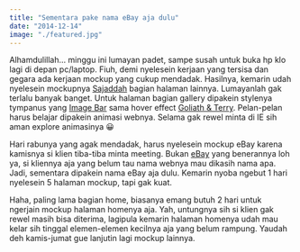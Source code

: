 ```yaml
---
title: "Sementara pake nama eBay aja dulu"
date: "2014-12-14"
image: "./featured.jpg"
---
```


Alhamdulillah… minggu ini lumayan padet, sampe susah untuk buka hp klo lagi di depan pc/laptop. Fiuh, demi nyelesein
kerjaan yang tersisa dan gegara ada kerjaan mockup yang cukup mendadak. Hasilnya, kemarin udah nyelesein mockupnya
[Sajaddah](https://preschian.com/sajaddah/ "Sajaddah") bagian halaman lainnya. Lumayanlah gak terlalu banyak banget.
Untuk halaman bagian gallery dipakein stylenya tympanus yang
[Image Bar](https://tympanus.net/Development/ArrowNavigationStyles/ "Tympanus") sama hover effect
[Goliath & Terry](https://tympanus.net/Development/HoverEffectIdeas/index2.html "Tympanus"). Pelan-pelan harus belajar
dipakein animasi webnya. Selama gak rewel minta di IE sih aman explore animasinya 😀

Hari rabunya yang agak mendadak, harus nyelesein mockup eBay karena kamisnya si klien tiba-tiba minta meeting. Bukan
[eBay](https://www.ebay.com/ "eBay") yang benerannya loh ya, si kliennya aja yang belum tau nama webnya mau dikasih nama
apa. Jadi, sementara dipakein nama eBay aja dulu. Kemarin nyoba ngebut 1 hari nyelesein 5 halaman mockup, tapi gak kuat.

Haha, paling lama bagian home, biasanya emang butuh 2 hari untuk ngerjain mockup halaman homenya aja. Yah, untungnya sih
si klien gak rewel masih bisa diterima, lagipula kemarin halaman homenya udah mau kelar sih tinggal elemen-elemen
kecilnya aja yang belum rampung. Yaudah deh kamis-jumat gue lanjutin lagi mockup lainnya.
